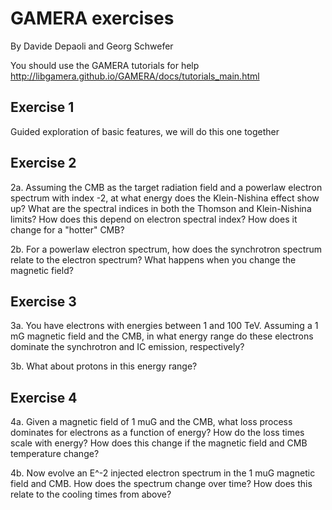 # GAMERA exercises
By Davide Depaoli and Georg Schwefer

You should use the GAMERA tutorials for help http://libgamera.github.io/GAMERA/docs/tutorials_main.html

## Exercise 1
Guided exploration of basic features, we will do this one together

## Exercise 2
2a. Assuming the CMB as the target radiation field and a powerlaw electron spectrum with index -2, at what energy does the Klein-Nishina effect show up? What are the spectral indices in both the Thomson and Klein-Nishina limits? How does this depend on electron spectral index? How does it change for a "hotter" CMB?

2b. For a powerlaw electron spectrum, how does the synchrotron spectrum relate to the electron spectrum? What happens when you change the magnetic field?

## Exercise 3
3a. You have electrons with energies between 1 and 100 TeV. Assuming a 1 mG magnetic field and the CMB, in what energy range do these electrons dominate the synchrotron and IC emission, respectively?

3b. What about protons in this energy range?

## Exercise 4
4a. Given a magnetic field of 1 muG and the CMB, what loss process dominates for electrons as a function of energy? How do the loss times scale with energy?  How does this change if the magnetic field and CMB temperature change?

4b. Now evolve an E^-2 injected electron spectrum in the 1 muG magnetic field and CMB. How does the spectrum change over time? How does this relate to the cooling times from above?
